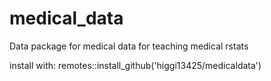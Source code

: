 # medical_data
Data package for medical data for teaching medical rstats

install with: remotes::install_github('higgi13425/medicaldata')